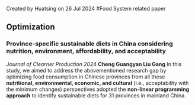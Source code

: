 Created by Huatsing on 26 Jul 2024
#Food System related paper
## Optimization
### Province-specific sustainable diets in China considering nutrition, environment, affordability, and acceptability
*Journal of Clearner Production 2024*
**Cheng Guangyan Liu Gang**
In this study, we aimed to address the abovementioned research gap by optimizing food consumption in Chinese provinces from all these **nutritional, environmental, economic, and cultural** (i.e., acceptability with the minimum changes) perspectives adopted the **non-linear programming approach** to identify sustainable diets for 31 provinces in mainland China. 
